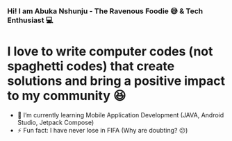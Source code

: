 ### Hi! I am Abuka Nshunju - The Ravenous Foodie 😅 & Tech Enthusiast 💻


# I love to write computer codes (not spaghetti codes) that create solutions and bring a positive impact to my community 😆

- 🌱 I’m currently learning Mobile Application Development (JAVA, Android Studio, Jetpack Compose)
- ⚡ Fun fact: I have never lose in FIFA (Why are doubting? 😕)
<!--
**Abk47/abk47** is a ✨ _special_ ✨ repository because its `README.md` (this file) appears on your GitHub profile.

Here are some ideas to get you started:

- 🔭 I’m currently working on ...
- 🌱 I’m currently learning ...
- 👯 I’m looking to collaborate on ...
- 🤔 I’m looking for help with ...
- 💬 Ask me about ...
- 📫 How to reach me: ...
- 😄 Pronouns: ...
- ⚡ Fun fact: ...
-->
